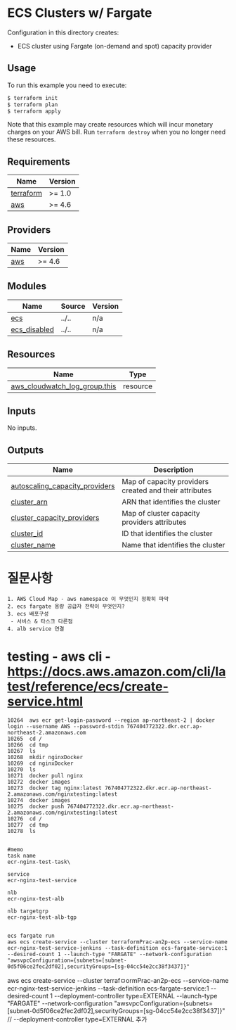 
# ECS Clusters w/ Fargate

Configuration in this directory creates:

- ECS cluster using Fargate (on-demand and spot) capacity provider

## Usage

To run this example you need to execute:

```bash
$ terraform init
$ terraform plan
$ terraform apply
```

Note that this example may create resources which will incur monetary charges on your AWS bill. Run `terraform destroy` when you no longer need these resources.

<!-- BEGINNING OF PRE-COMMIT-TERRAFORM DOCS HOOK -->
## Requirements

| Name | Version |
|------|---------|
| <a name="requirement_terraform"></a> [terraform](#requirement\_terraform) | >= 1.0 |
| <a name="requirement_aws"></a> [aws](#requirement\_aws) | >= 4.6 |

## Providers

| Name | Version |
|------|---------|
| <a name="provider_aws"></a> [aws](#provider\_aws) | >= 4.6 |

## Modules

| Name | Source | Version |
|------|--------|---------|
| <a name="module_ecs"></a> [ecs](#module\_ecs) | ../.. | n/a |
| <a name="module_ecs_disabled"></a> [ecs\_disabled](#module\_ecs\_disabled) | ../.. | n/a |

## Resources

| Name | Type |
|------|------|
| [aws_cloudwatch_log_group.this](https://registry.terraform.io/providers/hashicorp/aws/latest/docs/resources/cloudwatch_log_group) | resource |

## Inputs

No inputs.

## Outputs

| Name | Description |
|------|-------------|
| <a name="output_autoscaling_capacity_providers"></a> [autoscaling\_capacity\_providers](#output\_autoscaling\_capacity\_providers) | Map of capacity providers created and their attributes |
| <a name="output_cluster_arn"></a> [cluster\_arn](#output\_cluster\_arn) | ARN that identifies the cluster |
| <a name="output_cluster_capacity_providers"></a> [cluster\_capacity\_providers](#output\_cluster\_capacity\_providers) | Map of cluster capacity providers attributes |
| <a name="output_cluster_id"></a> [cluster\_id](#output\_cluster\_id) | ID that identifies the cluster |
| <a name="output_cluster_name"></a> [cluster\_name](#output\_cluster\_name) | Name that identifies the cluster |
<!-- END OF PRE-COMMIT-TERRAFORM DOCS HOOK -->

# 질문사항
```
1. AWS Cloud Map - aws namespace 이 무엇인지 정확히 파악
2. ecs fargate 용량 공급자 전략이 무엇인지?
3. ecs 배포구성
 - 서비스 & 타스크 다른점
4. alb service 연결
```

# testing - aws cli - https://docs.aws.amazon.com/cli/latest/reference/ecs/create-service.html
```
10264  aws ecr get-login-password --region ap-northeast-2 | docker login --username AWS --password-stdin 767404772322.dkr.ecr.ap-northeast-2.amazonaws.com
10265  cd /
10266  cd tmp
10267  ls
10268  mkdir nginxDocker
10269  cd nginxDocker
10270  ls
10271  docker pull nginx
10272  docker images
10273  docker tag nginx:latest 767404772322.dkr.ecr.ap-northeast-2.amazonaws.com/nginxtesting:latest
10274  docker images
10275  docker push 767404772322.dkr.ecr.ap-northeast-2.amazonaws.com/nginxtesting:latest
10276  cd /
10277  cd tmp
10278  ls


#memo
task name
ecr-nginx-test-task\

service
ecr-nginx-test-service

nlb
ecr-nginx-test-alb

nlb targetgrp
ecr-nginx-test-alb-tgp


ecs fargate run 
aws ecs create-service --cluster terraformPrac-an2p-ecs --service-name ecr-nginx-test-service-jenkins --task-definition ecs-fargate-service:1 --desired-count 1 --launch-type "FARGATE" --network-configuration "awsvpcConfiguration={subnets=[subnet-0d5f06ce2fec2df02],securityGroups=[sg-04cc54e2cc38f3437]}"
```

aws ecs create-service --cluster terrafㅁormPrac-an2p-ecs --service-name ecr-nginx-test-service-jenkins --task-definition ecs-fargate-service:1 --desired-count 1 --deployment-controller type=EXTERNAL --launch-type "FARGATE" --network-configuration "awsvpcConfiguration={subnets=[subnet-0d5f06ce2fec2df02],securityGroups=[sg-04cc54e2cc38f3437]}" 
// --deployment-controller type=EXTERNAL 추가